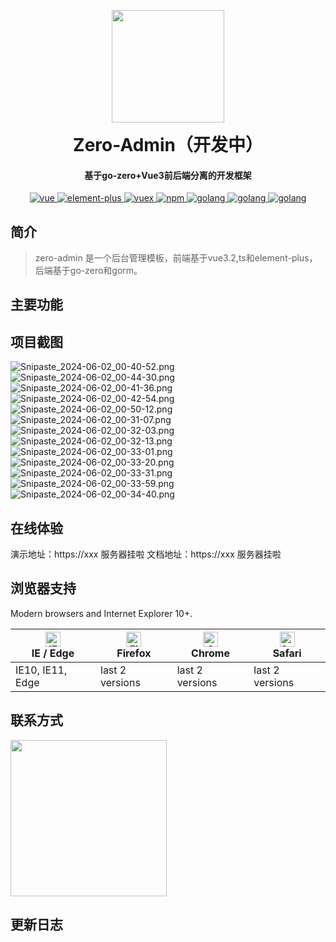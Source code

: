 <p align="center">
<a href="https://sm.ms/image/trhguKRa1psSycn" target="_blank">
    <img width="180" src="https://s2.loli.net/2023/08/23/trhguKRa1psSycn.png" >
</a>
</p>
<p align="center">
    <h1 align="center" style="margin:0 0 10px 0; font-weight: bold;">Zero-Admin（开发中）</h1>
    <h4 align="center">基于go-zero+Vue3前后端分离的开发框架</h4>
</p>
<p align="center">
  <a href="https://github.com/vuejs/vue">
    <img src="https://img.shields.io/badge/vue-3.2-blue" alt="vue">
  </a>
  <a href="https://github.com/element-plus/element-plus">
    <img src="https://img.shields.io/badge/element--plus-1.x-violet" alt="element-plus">
  </a>
  <a href="https://github.com/vuejs/vuex">
    <img src="https://img.shields.io/badge/pinia-2.1.6-brightgreen" alt="vuex">
  </a>
   <a href="https://github.com/npm/npm">
    <img src="https://img.shields.io/badge/npm-6.1.8-orange" alt="npm">
   </a>
  <a href="https://github.com/golang">
    <img src="https://img.shields.io/badge/golang-1.8-yellow" alt="golang">
  </a>
    <a href="https://github.com/golang">
    <img src="https://img.shields.io/badge/gorm-1.25.2-red" alt="golang">
  </a>
<a href="https://github.com/golang">
    <img src="https://img.shields.io/badge/gozero-1.1-white" alt="golang">
  </a>
</p>


## 简介
> zero-admin 是一个后台管理模板，前端基于vue3.2,ts和element-plus，后端基于go-zero和gorm。

## 主要功能

## 项目截图
![Snipaste_2024-06-02_00-40-52.png](https://s2.loli.net/2024/06/02/2z5WlnAYIqbPJZM.png)
![Snipaste_2024-06-02_00-44-30.png](https://s2.loli.net/2024/06/02/5bPVi61v2Depla4.png)
![Snipaste_2024-06-02_00-41-36.png](https://s2.loli.net/2024/06/02/zoe4SxpMkD5V8Ib.png)
![Snipaste_2024-06-02_00-42-54.png](https://s2.loli.net/2024/06/02/qQrud98paJNt7wf.png)
![Snipaste_2024-06-02_00-50-12.png](https://s2.loli.net/2024/06/02/RW3dKgJYlCO5QSn.png)
![Snipaste_2024-06-02_00-31-07.png](https://s2.loli.net/2024/06/02/jLdEYkf2g31KiU4.png)
![Snipaste_2024-06-02_00-32-03.png](https://s2.loli.net/2024/06/02/TStNKFqR18mWsXw.png)
![Snipaste_2024-06-02_00-32-13.png](https://s2.loli.net/2024/06/02/Fr6qeimxENP8Kfp.png)
![Snipaste_2024-06-02_00-33-01.png](https://s2.loli.net/2024/06/02/MT3j9LECUcViQrw.png)
![Snipaste_2024-06-02_00-33-20.png](https://s2.loli.net/2024/06/02/r2cZXluM16GTRgO.png)
![Snipaste_2024-06-02_00-33-31.png](https://s2.loli.net/2024/06/02/awoztq5QrWVHkxh.png)
![Snipaste_2024-06-02_00-33-59.png](https://s2.loli.net/2024/06/02/7SALUbZHtcQ9FW3.png)
![Snipaste_2024-06-02_00-34-40.png](https://s2.loli.net/2024/06/02/L8eKdcRrpVqwnak.png)

## 在线体验
演示地址：https://xxx 服务器挂啦
文档地址：https://xxx 服务器挂啦

## 浏览器支持
Modern browsers and Internet Explorer 10+.

| [<img src="https://raw.githubusercontent.com/alrra/browser-logos/master/src/edge/edge_48x48.png" alt="IE / Edge" width="24px" height="24px" />](https://godban.github.io/browsers-support-badges/)</br>IE / Edge | [<img src="https://raw.githubusercontent.com/alrra/browser-logos/master/src/firefox/firefox_48x48.png" alt="Firefox" width="24px" height="24px" />](https://godban.github.io/browsers-support-badges/)</br>Firefox | [<img src="https://raw.githubusercontent.com/alrra/browser-logos/master/src/chrome/chrome_48x48.png" alt="Chrome" width="24px" height="24px" />](https://godban.github.io/browsers-support-badges/)</br>Chrome | [<img src="https://raw.githubusercontent.com/alrra/browser-logos/master/src/safari/safari_48x48.png" alt="Safari" width="24px" height="24px" />](https://godban.github.io/browsers-support-badges/)</br>Safari |
| ------------------------------------------------------------ | ------------------------------------------------------------ | ------------------------------------------------------------ | ------------------------------------------------------------ |
| IE10, IE11, Edge                                             | last 2 versions                                              | last 2 versions                                              | last 2 versions

## 联系方式
<a href="https://sm.ms/image/L3DNvsJprYtyHeo" target="_blank">
    <img src="https://s2.loli.net/2023/08/23/L3DNvsJprYtyHeo.jpg" style="width:250px">
</a>

## 更新日志

